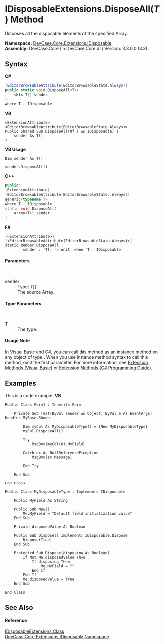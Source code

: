 # IDisposableExtensions.DisposeAll(*T*) Method 
 

Disposes all the disposable elements of the specified Array.

**Namespace:**&nbsp;<a href="N_DevCase_Core_Extensions_IDisposable">DevCase.Core.Extensions.IDisposable</a><br />**Assembly:**&nbsp;DevCase.Core (in DevCase.Core.dll) Version: 3.3.0.0 (3.3)

## Syntax

**C#**<br />
``` C#
[EditorBrowsableAttribute(EditorBrowsableState.Always)]
public static void DisposeAll<T>(
	this T[] sender
)
where T : IDisposable

```

**VB**<br />
``` VB
<ExtensionAttribute>
<EditorBrowsableAttribute(EditorBrowsableState.Always)>
Public Shared Sub DisposeAll(Of T As IDisposable) ( 
	sender As T()
)
```

**VB Usage**<br />
``` VB Usage
Dim sender As T()

sender.DisposeAll()
```

**C++**<br />
``` C++
public:
[ExtensionAttribute]
[EditorBrowsableAttribute(EditorBrowsableState::Always)]
generic<typename T>
where T : IDisposable
static void DisposeAll(
	array<T>^ sender
)
```

**F#**<br />
``` F#
[<ExtensionAttribute>]
[<EditorBrowsableAttribute(EditorBrowsableState.Always)>]
static member DisposeAll : 
        sender : 'T[] -> unit  when 'T : IDisposable

```


#### Parameters
&nbsp;<dl><dt>sender</dt><dd>Type: *T*[]<br />The source Array.</dd></dl>

#### Type Parameters
&nbsp;<dl><dt>T</dt><dd>The type.</dd></dl>

#### Usage Note
In Visual Basic and C#, you can call this method as an instance method on any object of type . When you use instance method syntax to call this method, omit the first parameter. For more information, see <a href="https://docs.microsoft.com/dotnet/visual-basic/programming-guide/language-features/procedures/extension-methods">Extension Methods (Visual Basic)</a> or <a href="https://docs.microsoft.com/dotnet/csharp/programming-guide/classes-and-structs/extension-methods">Extension Methods (C# Programming Guide)</a>.

## Examples
This is a code example. 
**VB**<br />
``` VB
Public Class Form1 : Inherits Form

    Private Sub Test(ByVal sender As Object, ByVal e As EventArgs) Handles MyBase.Shown

        Dim myCol As MyDisposableType() = {New MyDisposableType}
        myCol.DisposeAll()

        Try
            MsgBox(myCol(0).MyField)

        Catch ex As NullReferenceException
            MsgBox(ex.Message)

        End Try

    End Sub

End Class

Public Class MyDisposableType : Implements IDisposable

    Public MyField As String

    Public Sub New()
        Me.MyField = "Default field initialization value"
    End Sub

    Private disposedValue As Boolean

    Public Sub Dispose() Implements IDisposable.Dispose
        Dispose(True)
    End Sub

    Protected Sub Dispose(disposing As Boolean)
        If Not Me.disposedValue Then
            If disposing Then
                Me.MyField = ""
            End If
        End If
        Me.disposedValue = True
    End Sub

End Class
```


## See Also


#### Reference
<a href="T_DevCase_Core_Extensions_IDisposable_IDisposableExtensions">IDisposableExtensions Class</a><br /><a href="N_DevCase_Core_Extensions_IDisposable">DevCase.Core.Extensions.IDisposable Namespace</a><br />